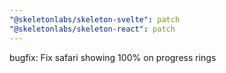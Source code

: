 ```yaml
---
"@skeletonlabs/skeleton-svelte": patch
"@skeletonlabs/skeleton-react": patch
---
```


bugfix: Fix safari showing 100% on progress rings
  